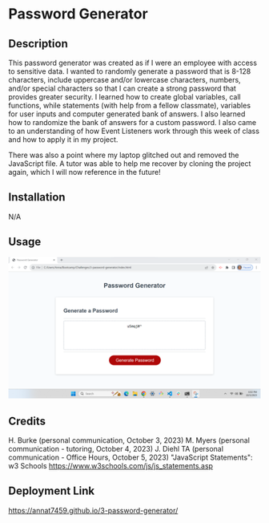 # Password Generator

## Description
This password generator was created as if I were an employee with access to sensitive data. I wanted to randomly generate a password that is 8-128 characters, include uppercase and/or lowercase characters, numbers, and/or special characters so that I can create a strong password that provides greater security. I learned how to create global variables, call functions, while statements (with help from a fellow classmate), variables for user inputs and computer generated bank of answers. I also learned how to randomize the bank of answers for a custom password. I also came to an understanding of how Event Listeners work through this week of class and how to apply it in my project. 

There was also a point where my laptop glitched out and removed the JavaScript file. A tutor was able to help me recover by cloning the project again, which I will now reference in the future!

## Installation 
N/A

## Usage

![alt text](./assets/images/Screenshot%202023-10-05%20180239.png)

## Credits

H. Burke (personal communication, October 3, 2023)
M. Myers (personal communication - tutoring, October 4, 2023)
J. Diehl TA (personal communication - Office Hours, October 5, 2023)
"JavaScript Statements": w3 Schools https://www.w3schools.com/js/js_statements.asp

## Deployment Link

https://annat7459.github.io/3-password-generator/

